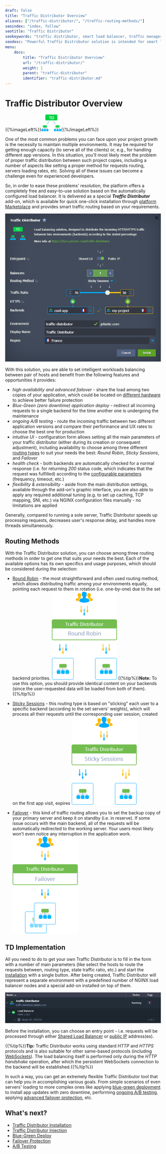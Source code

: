 ```yaml
---
draft: false
title: "Traffic Distributor Overview"
aliases: ["/traffic-distributor/", "/traffic-routing-methods/"]
seoindex: "index, follow"
seotitle: "Traffic Distributor"
seokeywords: "traffic distributor, smart load balancer, traffic manager, traffic distribution, nginx load balancer, routing requests, load balancing solution, traffic distributor overview, what is traffic distributor"
seodesc: "Powerful Traffic Distributor solution is intended for smart load balancing and advanced requests routing. Get acquainted with the main benefits of Traffic Distributor add-on and problems it helps to solve."
menu: 
    docs:
        title: "Traffic Distributor Overview"
        url: "/traffic-distributor/"
        weight: 1
        parent: "traffic-distributor"
        identifier: "traffic-distributor.md"
---
```


# Traffic Distributor Overview

{{%imageLeft%}}![Traffic Distributor logo](01-traffic-distributor-logo.png){{%/imageLeft%}}

One of the most common problems you can face upon your project growth is the necessity to maintain multiple environments. It may be required for getting enough capacity (to serve all of the clients) or, e.g., for handling different app versions. In this situation, you'll most likely meet the problem of proper traffic distribution between such project copies, including a number of aspects like setting a proper method for requests routing, servers loading rates, etc. Solving all of these issues can become a challenge even for experienced developers.

So, in order to ease these problems' resolution, the platform offers a completely free and easy-to-use solution based on the automatically configured load balancer. It is delivered as a special ***Traffic Distributor*** add-on, which is available for quick one-click installation through [platform Marketplace](/marketplace/) and provides smart traffic routing based on your requirements.

![Traffic Distributor package](02-traffic-distributor-package.png)

With this solution, you are able to set intelligent workloads balancing between pair of hosts and benefit from the following features and opportunities it provides:

* *high availability and advanced failover* - share the load among two copies of your application, which could be located on [different hardware](/environment-regions/) to achieve better failure protection
* *Blue-Green (zero downtime) application deploy* - redirect all incoming requests to a single backend for the time another one is undergoing the maintenance
* *ongoing A/B testing* - route the incoming traffic between two different application versions and compare their performance and UX rates to choose the best one for production
* *intuitive UI* - configuration form allows setting all the main parameters of your traffic distributor (either during its creation or consequent adjustment), including availability to choose among three different [routing types](#routing-methods) to suit your needs the best: *Round Robin*, *Sticky Sessions*, and *Failover*
* *health check* - both backends are automatically checked for a normal response (i.e. for returning *200* status code, which indicates that the request was fulfilled) according to the [configurable parameters](/failover-protection) (frequency, timeout, etc.)
* *flexibility & extensibility* - aside from the main distribution settings, available through the add-on's graphic interface, you are also able to apply any required additional tuning (e.g. to set up caching, TCP mapping, SNI, etc.) via NGINX configuration files manually - no limitations are applied

Generally, compared to running a sole server, Traffic Distributor speeds up processing requests, decreases user's response delay, and handles more threads simultaneously.


## Routing Methods

With the Traffic Distributor solution, you can choose among three routing methods in order to get one that suits your needs the best. Each of the available options has its own specifics and usage purposes, which should be considered during the selection:

* [Round Robin](/round-robin-traffic-routing/) - the most straightforward and often used routing method, which allows distributing traffic among your environments equally, pointing each request to them in rotation (i.e. one-by-one) due to the set backend priorities.
![Traffic Distributor round robin routing](03-traffic-distributor-round-robin-routing.png)
{{%tip%}}**Note:** To use this option, you should provide identical content on your backends (since the user-requested data will be loaded from both of them).{{%/tip%}}

* [Sticky Sessions](/sticky-sessions-traffic-routing/) - this routing type is based on "sticking" each user to a specific backend (according to the set servers' weights), which will process all their requests until the corresponding user session, created on the first app visit, expires
![Traffic Distributor sticky sessions routing](04-traffic-distributor-sticky-sessions-routing.png)

* [Failover](/failover-traffic-routing/) - this kind of traffic routing allows you to set the backup copy of your primary server and keep it on standby (i.e. in reserve). If some issue occurs with the main backend, all of the requests will be automatically redirected to the working server. Your users most likely won't even notice any interruption in the application work.
![Traffic Distributor failover routing](05-traffic-distributor-failover-routing.png)


## TD Implementation

All you need to do to get your own Traffic Distributor is to fill in the form with a number of main parameters (like select the hosts to route the requests between, routing type, state traffic ratio, etc.) and start the [installation](/traffic-distributor-installation/) with a single button. After being created, Traffic Distributor will represent a separate environment with a predefined number of NGINX load balancer nodes and a special add-on installed on top of them. 

![Traffic Distributor environment](06-traffic-distributor-environment.png)

Before the installation, you can choose an entry point - i.e. requests will be processed through either [Shared Load Balancer](/shared-load-balancer/) or [public IP](/public-ip/) address(es).

{{%tip%}}**Tip:** Traffic Distributor works using standard *HTTP* and *HTTPS* protocols and is also suitable for other same-based protocols (including [WebSockets](/websockets/)). The load balancing itself is performed only during the *HTTP handshake* operation, after which the persistent WebSockets connection to the backend will be established.{{%/tip%}}

In such a way, you can get an extremely flexible Traffic Distributor tool that can help you in accomplishing various goals. From simple scenarios of even servers' loading to more complex ones like applying [blue-green deployment](/blue-green-deploy/) to install app updates with zero downtime, performing [ongoing A/B testing](/ab-testing/), applying [advanced failover protection](/failover-protection/), etc.


## What's next?

* [Traffic Distributor Installation](/traffic-distributor-installation/)
* [Traffic Distributor Injection](/traffic-distributor-injection/)
* [Blue-Green Deploy](/blue-green-deploy/)
* [Failover Protection](/failover-protection/)
* [A/B Testing](/ab-testing/)